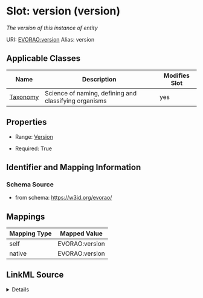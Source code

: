 

# Slot: version (version) 


_The version of this instance of entity_





URI: [EVORAO:version](https://w3id.org/evorao/version)
Alias: version

<!-- no inheritance hierarchy -->





## Applicable Classes

| Name | Description | Modifies Slot |
| --- | --- | --- |
| [Taxonomy](Taxonomy.md) | Science of naming, defining and classifying organisms |  yes  |







## Properties

* Range: [Version](Version.md)

* Required: True





## Identifier and Mapping Information







### Schema Source


* from schema: https://w3id.org/evorao/




## Mappings

| Mapping Type | Mapped Value |
| ---  | ---  |
| self | EVORAO:version |
| native | EVORAO:version |




## LinkML Source

<details>
```yaml
name: version
description: The version of this instance of entity
title: version
from_schema: https://w3id.org/evorao/
rank: 1000
alias: version
domain_of:
- Taxonomy
range: Version
required: true
multivalued: false

```
</details>